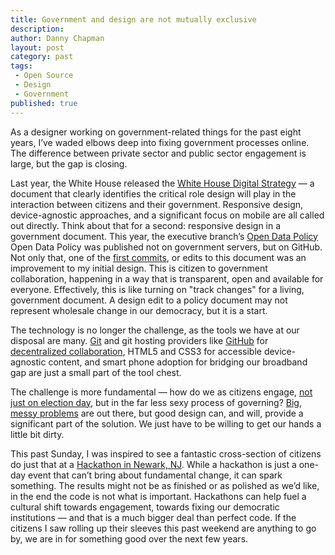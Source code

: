 ```yaml
---
title: Government and design are not mutually exclusive 
description:
author: Danny Chapman
layout: post
category: past
tags:
 - Open Source
 - Design
 - Government
published: true
---
```




As a designer working on government-related things for the past eight years, I’ve waded elbows deep into fixing government processes online. The difference between private sector and public sector engagement is large, but the gap is closing. 

Last year, the White House released the [White House Digital Strategy](http://www.whitehouse.gov/sites/default/files/omb/egov/digital-government/digital-government.html) — a document that clearly identifies the critical role design will play in the interaction between citizens and their government. Responsive design, device-agnostic approaches, and a significant focus on mobile are all called out directly. Think about that for a second: responsive design in a government document. This year, the executive branch’s [Open Data Policy](http://project-open-data.github.io/) Open Data Policy was published not on government servers, but on GitHub. Not only that, one of the [first commits](https://github.com/project-open-data/project-open-data.github.io/pull/13), or edits to this document was an improvement to my initial design. This is citizen to government collaboration, happening in a way that is transparent, open and available for everyone. Effectively, this is like turning on "track changes" for a living, government document. A design edit to a policy document may not represent wholesale change in our democracy, but it is a start. 

The technology is no longer the challenge, as the tools we have at our disposal are many. [Git](http://git-scm.com/)
 and git hosting providers like [GitHub](http://www.github.com/) for [decentralized collaboration](http://www.ted.com/talks/clay_shirky_how_the_internet_will_one_day_transform_government.html), HTML5 and CSS3 for accessible device-agnostic content, and smart phone adoption for bridging our broadband gap are just a small part of the tool chest. 

The challenge is more fundamental — how do we as citizens engage, [not just on election day](http://www.ted.com/talks/jennifer_pahlka_coding_a_better_government.html), but in the far less sexy process of governing? [Big, messy problems](http://www.dobt.co/blog/) are out there, but good design can, and will, provide a significant part of the solution. We just have to be willing to get our hands a little bit dirty. 

This past Sunday, I was inspired to see a fantastic cross-section of citizens do just that at a [Hackathon in Newark, NJ](https://twitter.com/search?q=%23hacknwk). While a hackathon is just a one-day event that can’t bring about fundamental change, it can spark something. The results might not be as finished or as polished as we’d like, in the end the code is not what is important. Hackathons can help fuel a cultural shift towards engagement, towards fixing our democratic institutions — and that is a much bigger deal than perfect code. If the citizens I saw rolling up their sleeves this past weekend are anything to go by, we are in for something good over the next few years. 
